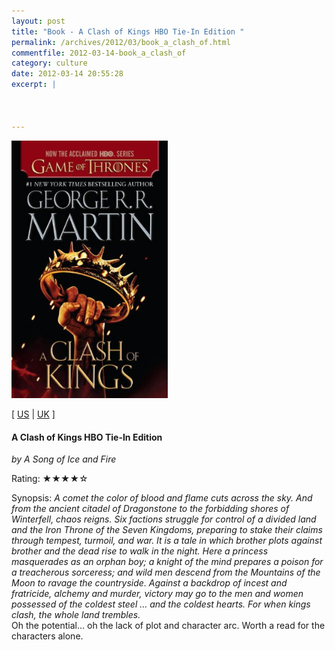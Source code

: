 ```yaml
---
layout: post
title: "Book - A Clash of Kings HBO Tie-In Edition "
permalink: /archives/2012/03/book_a_clash_of.html
commentfile: 2012-03-14-book_a_clash_of
category: culture
date: 2012-03-14 20:55:28
excerpt: |
            
            

---
```


<img class="photo right" src="/assets/images/0345535421.jpg" width="250" alt="A Clash of Kings HBO Tie-In Edition  cover"/>

\[ [US](http://www.amazon.com/o/asin/0345535421) | [UK](http://www.amazon.co.uk/o/asin/0345535421) \]

#### A Clash of Kings HBO Tie-In Edition

<em>by A Song of Ice and Fire</em>

Rating: ★★★★☆

<div class="book_synopsis">
Synopsis: <em>A comet the color of blood and flame cuts across the sky. And from the ancient citadel of Dragonstone to the forbidding shores of Winterfell, chaos reigns. Six factions struggle for control of a divided land and the Iron Throne of the Seven Kingdoms, preparing to stake their claims through tempest, turmoil, and war. It is a tale in which brother plots against brother and the dead rise to walk in the night. Here a princess masquerades as an orphan boy; a knight of the mind prepares a poison for a treacherous sorceress; and wild men descend from the Mountains of the Moon to ravage the countryside. Against a backdrop of incest and fratricide, alchemy and murder, victory may go to the men and women possessed of the coldest steel ... and the coldest hearts. For when kings clash, the whole land trembles.</em>

</div>
Oh the potential... oh the lack of plot and character arc. Worth a read for the characters alone.
